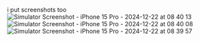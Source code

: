 i put screenshots too
![Simulator Screenshot - iPhone 15 Pro - 2024-12-22 at 08 40 13](https://github.com/user-attachments/assets/466c6889-0daf-4d6c-861f-7bf2ea8b52b8)
![Simulator Screenshot - iPhone 15 Pro - 2024-12-22 at 08 40 08](https://github.com/user-attachments/assets/a73ed054-3d7c-4ab6-b2b6-559584a28be3)
![Simulator Screenshot - iPhone 15 Pro - 2024-12-22 at 08 39 57](https://github.com/user-attachments/assets/b7457daf-c9f6-412d-8dfe-1b58224ae4fd)
